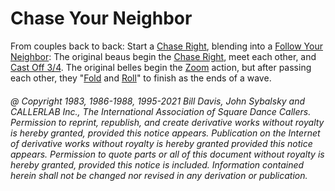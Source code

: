 
# Chase Your Neighbor

From couples back to back: Start a 
[Chase Right](../plus/chase_right.md), blending into a 
[Follow Your Neighbor](../plus/follow_your_neighbor.md): 
The original beaus begin the [Chase Right](../plus/chase_right.md), 
meet each other, and
[Cast Off 3/4](../ms/cast_off_three_quarters.md). 
The original belles begin the [Zoom](../b2/zoom.md) action, but
after passing each other, they "[Fold](../ms/fold.md) and 
[Roll](../plus/anything_and_roll.md)" to finish as the ends of a wave.

###### @ Copyright 1983, 1986-1988, 1995-2021 Bill Davis, John Sybalsky and CALLERLAB Inc., The International Association of Square Dance Callers. Permission to reprint, republish, and create derivative works without royalty is hereby granted, provided this notice appears. Publication on the Internet of derivative works without royalty is hereby granted provided this notice appears. Permission to quote parts or all of this document without royalty is hereby granted, provided this notice is included. Information contained herein shall not be changed nor revised in any derivation or publication.
